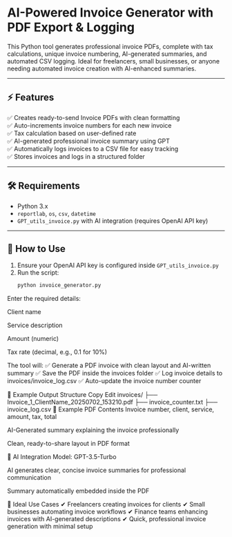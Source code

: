 # AI-Powered Invoice Generator with PDF Export & Logging

This Python tool generates professional invoice PDFs, complete with tax calculations, unique invoice numbering, AI-generated summaries, and automated CSV logging. Ideal for freelancers, small businesses, or anyone needing automated invoice creation with AI-enhanced summaries.

---

## ⚡ Features
✅ Creates ready-to-send Invoice PDFs with clean formatting  
✅ Auto-increments invoice numbers for each new invoice  
✅ Tax calculation based on user-defined rate  
✅ AI-generated professional invoice summary using GPT  
✅ Automatically logs invoices to a CSV file for easy tracking  
✅ Stores invoices and logs in a structured folder  

---

## 🛠️ Requirements
- Python 3.x  
- `reportlab`, `os`, `csv`, `datetime`  
- `GPT_utils_invoice.py` with AI integration (requires OpenAI API key)  

---

## 🚀 How to Use
1. Ensure your OpenAI API key is configured inside `GPT_utils_invoice.py`  
2. Run the script:  
   ```bash
   python invoice_generator.py
Enter the required details:

Client name

Service description

Amount (numeric)

Tax rate (decimal, e.g., 0.1 for 10%)

The tool will:
✅ Generate a PDF invoice with clean layout and AI-written summary
✅ Save the PDF inside the invoices folder
✅ Log invoice details to invoices/invoice_log.csv
✅ Auto-update the invoice number counter

📁 Example Output Structure
Copy
Edit
invoices/
├── Invoice_1_ClientName_20250702_153210.pdf
├── invoice_counter.txt
├── invoice_log.csv
📄 Example PDF Contents
Invoice number, client, service, amount, tax, total

AI-Generated summary explaining the invoice professionally

Clean, ready-to-share layout in PDF format

🤖 AI Integration
Model: GPT-3.5-Turbo

AI generates clear, concise invoice summaries for professional communication

Summary automatically embedded inside the PDF

💼 Ideal Use Cases
✔ Freelancers creating invoices for clients
✔ Small businesses automating invoice workflows
✔ Finance teams enhancing invoices with AI-generated descriptions
✔ Quick, professional invoice generation with minimal setup